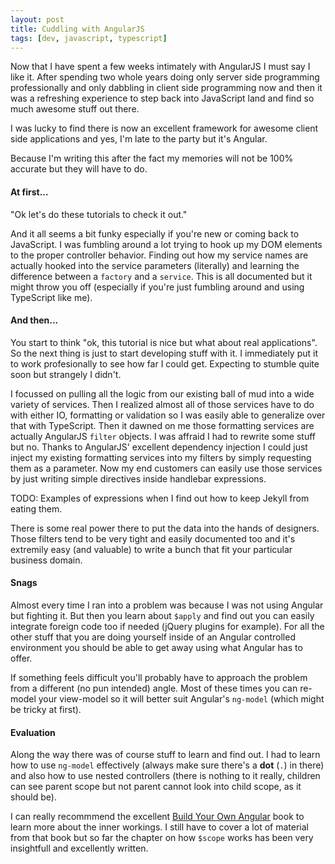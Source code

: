 ```yaml
---
layout: post
title: Cuddling with AngularJS
tags: [dev, javascript, typescript]
---
```

Now that I have spent a few weeks intimately with AngularJS I must say I like it. After spending two whole years doing only server side programming professionally and only dabbling in client side programming now and then it was a refreshing experience to step back into JavaScript land and find so much awesome stuff out there. 

I was lucky to find there is now an excellent framework for awesome client side applications and yes, I'm late to the party but it's Angular.

Because I'm writing this after the fact my memories will not be 100% accurate but they will have to do.

#### At first...
"Ok let's do these tutorials to check it out." 

And it all seems a bit funky especially if you're new or coming back to JavaScript. I was fumbling around a lot trying to hook up my DOM elements to the proper controller behavior. Finding out how my service names are actually hooked into the service parameters (literally) and learning the difference between a ```factory``` and a ```service```. This is all documented but it might throw you off (especially if you're just fumbling around and using TypeScript like me).

#### And then...
You start to think "ok, this tutorial is nice but what about real applications". So the next thing is just to start developing stuff with it. I immediately put it to work profesionally to see how far I could get. Expecting to stumble quite soon but strangely I didn't.

I focussed on pulling all the logic from our existing ball of mud into a wide variety of services. Then I realized almost all of those services have to do with either IO, formatting or validation so I was easily able to generalize over that with TypeScript. Then it dawned on me those formatting services are actually AngularJS ```filter``` objects. I was affraid I had to rewrite some stuff but no. Thanks to AngularJS' excellent dependency injection I could just inject my existing formatting services into my filters by simply requesting them as a parameter. Now my end customers can easily use those services by just writing simple directives inside handlebar expressions.

TODO: Examples of expressions when I find out how to keep Jekyll from eating them.

There is some real power there to put the data into the hands of designers. Those filters tend to be very tight and easily documented too and it's extremily easy (and valuable) to write a bunch that fit your particular business domain.

#### Snags
Almost every time I ran into a problem was because I was not using Angular but fighting it. But then you learn about ```$apply``` and find out you can easily integrate foreign code too if needed (jQuery plugins for example). For all the other stuff that you are doing yourself inside of an Angular controlled environment you should be able to get away using what Angular has to offer. 

If something feels difficult you'll probably have to approach the problem from a different (no pun intended) angle. Most of these times you can re-model your view-model so it will better suit Angular's ```ng-model``` (which might be tricky at first).

#### Evaluation
Along the way there was of course stuff to learn and find out. I had to learn how to use ```ng-model``` effectively (always make sure there's a __dot__ (```.```) in there) and also how to use nested controllers (there is nothing to it really, children can see parent scope but not parent cannot look into child scope, as it should be). 

I can really recommmend the excellent [Build Your Own Angular](http://teropa.info/build-your-own-angular) book to learn more about the inner workings. I still have to cover a lot of material from that book but so far the chapter on how ```$scope``` works has been very insightfull and excellently written.